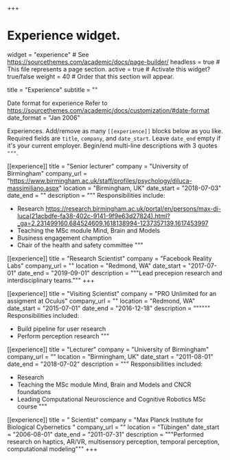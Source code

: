 +++
# Experience widget.
widget = "experience"  # See https://sourcethemes.com/academic/docs/page-builder/
headless = true  # This file represents a page section.
active = true  # Activate this widget? true/false
weight = 40  # Order that this section will appear.

title = "Experience"
subtitle = ""

 Date format for experience
   Refer to https://sourcethemes.com/academic/docs/customization/#date-format
date_format = "Jan 2006"

 Experiences.
   Add/remove as many `[[experience]]` blocks below as you like.
   Required fields are `title`, `company`, and `date_start`.
   Leave `date_end` empty if it's your current employer.
   Begin/end multi-line descriptions with 3 quotes `"""`.
   
   
   
[[experience]]
  title = "Senior lecturer"
  company = "University of Birmingham"
  company_url = "https://www.birmingham.ac.uk/staff/profiles/psychology/diluca-massimiliano.aspx"
  location = "Birmingham, UK"
  date_start = "2018-07-03"
  date_end = ""
  description = """
  Responsibilities include:
  
  * Research https://research.birmingham.ac.uk/portal/en/persons/max-di-luca(21acbdfe-fa38-402c-9141-9f9e63d27824).html?_ga=2.231499160.684524609.1618138994-1237357139.1617453997
  * Teaching the MSc module Mind, Brain and Models
  * Business engagement chamption
  * Chair of the health and safety committee
  """

[[experience]]
  title = "Research Scientist"
  company = "Facebook Reality Labs"
  company_url = ""
  location = "Redmond, WA"
  date_start = "2017-07-01"
  date_end = "2019-09-01"
  description = """Lead precepion research and interdisciplinary teams."""
+++


[[experience]]
  title = "Visiting Scientist"
  company = "PRO Unlimited for an assigment at Oculus"
  company_url = ""
  location = "Redmond, WA"
  date_start = "2015-07-01"
  date_end = "2016-12-18"
  description = """"""
  Responsibilities included:


* Build pipeline for user research
* Perform perception research
"""


[[experience]]
  title = "Lecturer"
  company = "University of Birmingham"
  company_url = ""
  location = "Birmingham, UK"
  date_start = "2011-08-01"
  date_end = "2018-07-02"
  description = """
  Responsibilities included:
  
  * Research 
  * Teaching the MSc module Mind, Brain and Models and CNCR foundations
  * Leading Computational Neuroscience and Cognitive Robotics MSc course
"""

[[experience]]
  title = " Scientist"
  company = "Max Planck Institute for Biological Cybernetics "
  company_url = ""
  location = "Tübingen"
  date_start = "2006-08-01"
  date_end = "2011-07-31"
  description = """Performed research on haptics, AR/VR, multisensory perception, temporal perception, computational modeling"""
+++
